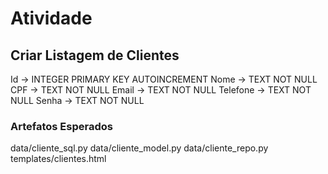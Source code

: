 # Atividade

## Criar Listagem de Clientes
Id -> INTEGER PRIMARY KEY AUTOINCREMENT
Nome -> TEXT NOT NULL
CPF -> TEXT NOT NULL
Email -> TEXT NOT NULL
Telefone -> TEXT NOT NULL
Senha -> TEXT NOT NULL

### Artefatos Esperados
data/cliente_sql.py
data/cliente_model.py
data/cliente_repo.py
templates/clientes.html
